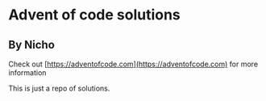 
# Advent of code solutions
## By Nicho

Check out [https://adventofcode.com](https://adventofcode.com) for more information

This is just a repo of solutions.
